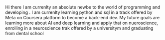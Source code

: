 Hi there I am currenlty an absolute newbe to the world of programming and developing .
I am currenlty learning python and sql in a track offered by Meta on Coursera platform to become a back-end dev.
My future goals are learning more about AI and deep learning and apply that on nueroscience, enrolling in a neuroscience trak offered by a universitym and graduating from dental school 
